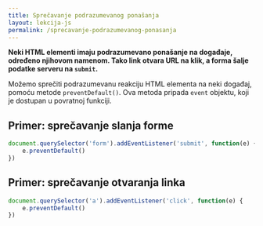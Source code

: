 ```yaml
---
title: Sprečavanje podrazumevanog ponašanja
layout: lekcija-js
permalink: /sprecavanje-podrazumevanog-ponasanja
---
```


**Neki HTML elementi imaju podrazumevano ponašanje na događaje, određeno njihovom namenom. Tako link otvara URL na klik, a forma šalje podatke serveru na `submit`.**

Možemo sprečiti podrazumevanu reakciju HTML elementa na neki događaj, pomoću metode `preventDefault()`. Ova metoda pripada `event` objektu, koji je dostupan u povratnoj funkciji.

## Primer: sprečavanje slanja forme

```js
document.querySelector('form').addEventListener('submit', function(e) {
    e.preventDefault()
})
```

## Primer: sprečavanje otvaranja linka

```js
document.querySelector('a').addEventListener('click', function(e) {
    e.preventDefault()
})
```
